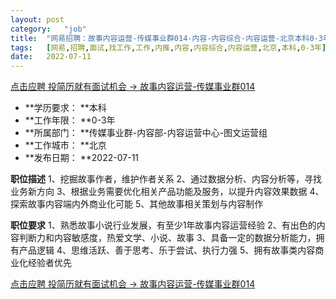```yaml
---
layout:	post
category:	"job"
title:	"网易招聘：故事内容运营-传媒事业群014-内容-内容综合-内容运营-北京本科0-3年"
tags:	[网易,招聘,面试,找工作,工作,内推,内容,内容综合,内容运营,北京,本科,0-3年]
date:	2022-07-11
---
```


[点击应聘 投简历就有面试机会 -> 故事内容运营-传媒事业群014](http://mobile.bole.netease.com/bole/boleDetail?id=41483&employeeId=346f03c3cda5f04c&key=all)



- **学历要求： **本科
- **工作年限： **0-3年
- **所属部门： **传媒事业群-内容部-内容运营中心-图文运营组
- **工作城市： **北京
- **发布日期： **2022-07-11



**职位描述**
1、挖掘故事作者，维护作者关系
2、通过数据分析、内容分析等，寻找业务新方向
3、根据业务需要优化相关产品功能及服务，以提升内容效果数据
4、探索故事内容端内外商业化可能
5、其他故事相关策划与内容制作




**职位要求**
1、熟悉故事小说行业发展，有至少1年故事内容运营经验
2、有出色的内容判断力和内容敏感度，热爱文学、小说、故事
3、具备一定的数据分析能力，拥有产品逻辑
4、思维活跃、善于思考、乐于尝试、执行力强
5、拥有故事类内容商业化经验者优先



[点击应聘 投简历就有面试机会 -> 故事内容运营-传媒事业群014](http://mobile.bole.netease.com/bole/boleDetail?id=41483&employeeId=346f03c3cda5f04c&key=all)